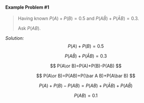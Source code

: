 #### Example Problem #1

> Having known $P(A)+P(B)=0.5$ and $P(A\bar B)+P(\bar A B)= 0.3$.
>
> Ask $P(AB)$.

*Solution:*
$$
P(A)+P(B)=0.5
$$

$$
P(A\bar B)+P(\bar A B)= 0.3
$$

$$
P(A\or B)=P(A)+P(B)-P(AB)
$$

$$
P(A\or B)=P(AB)+P(\bar A B)+P(A\bar B)
$$

$$
P(A)+P(B)-P(AB)=P(AB)+P(\bar A B)+P(A\bar B)
$$

$$
P(AB)=0.1
$$

